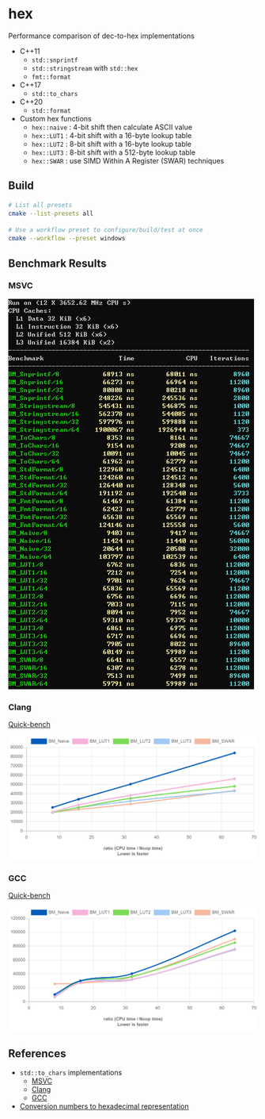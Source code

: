 # hex

Performance comparison of dec-to-hex implementations

- C++11
  - `std::snprintf`
  - `std::stringstream` with `std::hex`
  - `fmt::format`
- C++17
  - `std::to_chars`
- C++20
  - `std::format`
- Custom hex functions
  - `hex::naive` : 4-bit shift then calculate ASCII value
  - `hex::LUT1` : 4-bit shift with a 16-byte lookup table
  - `hex::LUT2` : 8-bit shift with a 16-byte lookup table
  - `hex::LUT3` : 8-bit shift with a 512-byte lookup table
  - `hex::SWAR` : use SIMD Within A Register (SWAR) techniques

## Build

```sh
# List all presets
cmake --list-presets all

# Use a workflow preset to configure/build/test at once
cmake --workflow --preset windows
```

## Benchmark Results

### MSVC

![msvc](benchmark/result/msvc.png)

### Clang

[Quick-bench](https://quick-bench.com/q/k4TcmGTNlKF58qYx-KPXktUJMUw)

![clang](benchmark/result/clang.png)

### GCC

[Quick-bench](https://quick-bench.com/q/bh0ya3v_6iaQ-id1ODezBcURS0w)

![gcc](benchmark/result/gcc.png)

## References

- `std::to_chars` implementations
  - [MSVC](https://github.com/microsoft/STL/blob/8ddf4da23939b5c65587ed05f783ff39b8801e0f/stl/inc/charconv#L116-L121)
  - [Clang](https://github.com/llvm/llvm-project/blob/b20dd2b186fdc76828219b705a2b58f5830f4b9d/libcxx/include/charconv#L443-L466)
  - [GCC](https://github.com/gcc-mirror/gcc/blob/d423e8dc59045d8f281dcb1a02559cb6f91456bf/libstdc%2B%2B-v3/include/std/charconv#L169-L213)
- [Conversion numbers to hexadecimal representation](http://0x80.pl/articles/convert-to-hex.html)
